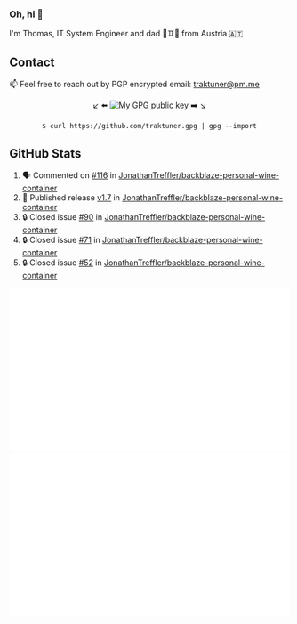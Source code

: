### Oh, hi 👋

I'm Thomas, IT System Engineer and dad 👶♊️👶 from Austria 🇦🇹

<!--
**traktuner/traktuner** is a ✨ _special_ ✨ repository because its `README.md` (this file) appears on your GitHub profile.

Here are some ideas to get you started:

- 🔭 I’m currently working on ...
- 🌱 I’m currently learning ...
- 👯 I’m looking to collaborate on ...
- 🤔 I’m looking for help with ...
- 💬 Ask me about ...
- 📫 How to reach me: ...
- 😄 Pronouns: ...
- ⚡ Fun fact: ...
-->

## Contact
📫 Feel free to reach out by PGP encrypted email:
traktuner@pm.me

<div align="center" markdown="1">

↙️ ⬅️ [![My GPG public key](https://img.shields.io/badge/PGP%20public%20key-6D4AFF?style=for-the-badge)](https://github.com/traktuner.gpg) ➡️ ↘️

```shell
$ curl https://github.com/traktuner.gpg | gpg --import
```

</div>

## GitHub Stats
<!--START_SECTION:activity-->
1. 🗣 Commented on [#116](https://github.com/JonathanTreffler/backblaze-personal-wine-container/issues/116#issuecomment-1941671390) in [JonathanTreffler/backblaze-personal-wine-container](https://github.com/JonathanTreffler/backblaze-personal-wine-container)
2. 🚀 Published release [v1.7](https://github.com/JonathanTreffler/backblaze-personal-wine-container/releases/tag/v1.7) in [JonathanTreffler/backblaze-personal-wine-container](https://github.com/JonathanTreffler/backblaze-personal-wine-container)
3. 🔒 Closed issue [#90](https://github.com/JonathanTreffler/backblaze-personal-wine-container/issues/90) in [JonathanTreffler/backblaze-personal-wine-container](https://github.com/JonathanTreffler/backblaze-personal-wine-container)
4. 🔒 Closed issue [#71](https://github.com/JonathanTreffler/backblaze-personal-wine-container/issues/71) in [JonathanTreffler/backblaze-personal-wine-container](https://github.com/JonathanTreffler/backblaze-personal-wine-container)
5. 🔒 Closed issue [#52](https://github.com/JonathanTreffler/backblaze-personal-wine-container/issues/52) in [JonathanTreffler/backblaze-personal-wine-container](https://github.com/JonathanTreffler/backblaze-personal-wine-container)
<!--END_SECTION:activity-->

![](https://github.com/traktuner/traktuner/blob/master/generated/overview.svg)
![](https://github.com/traktuner/traktuner/blob/master/generated/languages.svg)
